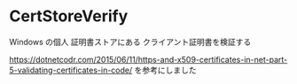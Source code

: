 # CertStoreVerify
Windows の個人 証明書ストアにある クライアント証明書を検証する

https://dotnetcodr.com/2015/06/11/https-and-x509-certificates-in-net-part-5-validating-certificates-in-code/
を参考にしました